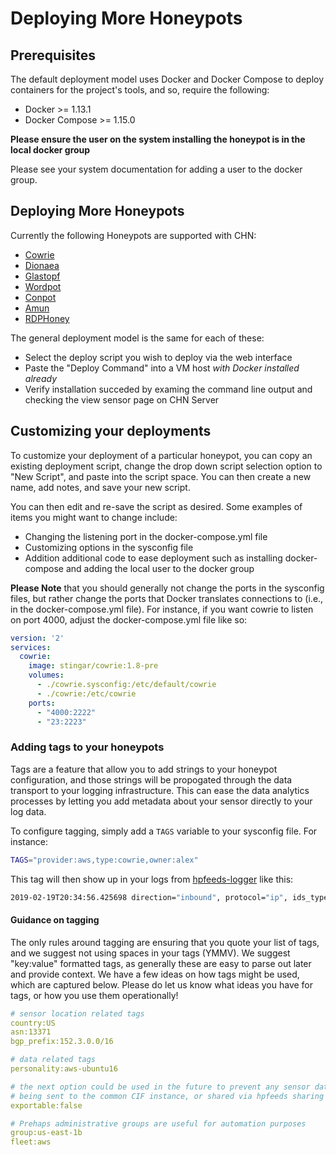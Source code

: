 Deploying More Honeypots
=============================

## Prerequisites

The default deployment model uses Docker and Docker Compose to deploy containers for the project's tools, and so, require the following:

* Docker >= 1.13.1
* Docker Compose >= 1.15.0

**Please ensure the user on the system installing the honeypot is in the local
 docker group**
 
 Please see your system documentation for adding a user to the docker group.

## Deploying More Honeypots

Currently the following Honeypots are supported with CHN:

* [Cowrie](cowrie.md)
* [Dionaea](dionaea.md)
* [Glastopf](glastopf.md)
* [Wordpot](wordpot.md)
* [Conpot](conpot.md)
* [Amun](amun.md)
* [RDPHoney](rdphoney.md)

The general deployment model is the same for each of these:
* Select the deploy script you wish to deploy via the web interface
* Paste the "Deploy Command" into a VM host *with Docker installed already* 
* Verify installation succeded by examing the command line output and 
checking the view sensor page on CHN Server

## Customizing your deployments

To customize your deployment of a particular honeypot, you can copy an 
existing deployment script, change the drop down script selection option to 
"New Script", and paste into the script space. You can then create a new 
name, add notes, and save your new script.

You can then edit and re-save the script as desired. Some examples of items 
you might want to change include:

* Changing the listening port in the docker-compose.yml file
* Customizing options in the sysconfig file
* Addition additional code to ease deployment such as installing 
docker-compose and adding the local user to the docker group

**Please Note** that you should generally not change the ports in the 
sysconfig files, but rather change the ports that Docker translates 
connections to (i.e., in the docker-compose.yml file). For instance, if you want cowrie to listen on port 4000, 
adjust the docker-compose.yml file like so:

```yaml
version: '2'
services:
  cowrie:
    image: stingar/cowrie:1.8-pre
    volumes:
      - ./cowrie.sysconfig:/etc/default/cowrie
      - ./cowrie:/etc/cowrie
    ports:
      - "4000:2222"
      - "23:2223"
```

### Adding tags to your honeypots

Tags are a feature that allow you to add strings to your honeypot 
configuration, and those strings will be propogated through the data 
transport to your logging infrastructure. This can ease the data analytics 
processes by letting you add metadata about your sensor directly to your log 
data.

To configure tagging, simply add a `TAGS` variable to your sysconfig file. 
For instance:

```bash
TAGS="provider:aws,type:cowrie,owner:alex"
```

This tag will then show up in your logs from [hpfeeds-logger](hpfeeds-logger.md) like this:

```bash
2019-02-19T20:34:56.425698 direction="inbound", protocol="ip", ids_type="network", tags="provider:aws,type:cowrie,owner:alex", dest="0.0.0.2", ssh_username="system", app="cowrie", transport="tcp", dest_port="2223", src="0.0.227.13", src_port="34038", severity="high", vendor_product="Cowrie", sensor="4a494c3c-51ab-4d9d-b55c-fbb6f14cc54f", ssh_password="shell", signature="SSH login attempted on cowrie honeypot", type="cowrie.sessions"
```

#### Guidance on tagging
The only rules around tagging are ensuring that you quote your list of tags, 
and we suggest not using spaces in your tags (YMMV). We suggest "key:value" 
formatted tags, as generally these are easy to parse out later and provide 
context. We have a few ideas on how tags might be used, which are captured 
below. Please do let us know what ideas you have for tags, or how you use them operationally!

```yaml
# sensor location related tags
country:US
asn:13371
bgp_prefix:152.3.0.0/16

# data related tags
personality:aws-ubuntu16

# the next option could be used in the future to prevent any sensor data from 
# being sent to the common CIF instance, or shared via hpfeeds sharing
exportable:false

# Prehaps administrative groups are useful for automation purposes
group:us-east-1b
fleet:aws
```
